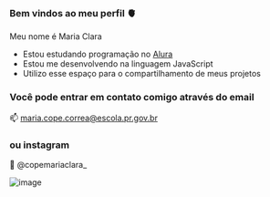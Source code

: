 ### Bem vindos ao meu perfil 🫀

Meu nome é Maria Clara

- Estou estudando programação no [Alura](https://www.alura.com.br)
- Estou me desenvolvendo na linguagem JavaScript
- Utilizo esse espaço para o compartilhamento de meus projetos

### Você pode entrar em contato comigo através do email
📫 maria.cope.correa@escola.pr.gov.br

### ou instagram
📸 @copemariaclara_

![image](https://github.com/copemaria21/copemaria21/assets/132694461/eb1ce303-4078-4634-89e8-d81c96390288)

